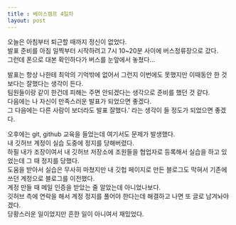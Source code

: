 ```yaml
---
title : 베이스캠프 4일차
layout: post
---
```


<p>
오늘은 아침부터 퇴근할 때까지 정신이 없었다.<br>
발표 준비를 아침 일찍부터 시작하려고 7시 10~20분 사이에 버스정류장으로 갔다. <br>
그런데 폰으로 대본 확인하다가 버스를 눈앞에서 놓쳤다...<br>
</p>

<p>
발표는 항상 나한테 최악의 기억밖에 없어서 그런지 이번에도 못했지만 이때동안 한 것보다는 잘했다는 생각이 든다.<br>
팀원들이랑 같이 한건데 피해는 주면 안되겠다는 생각으로 준비를 했던 것 같다.<br>
다음에는 나 자신이 만족스러운 발표가 되었으면 좋겠다.<br>
그 다음에는 다른 사람이 보더라도 발표 잘했다.' 라는 생각이 들 정도가 되었으면 좋겠다.<br>
</p>

<p>
오후에는 git, github 교육을 들었는데 여기서도 문제가 발생했다.<br>
내 깃허브 계정이 실습 도중에 정지를 당해버렸다.<br>
하필 내가 조장이여서 내 깃허브 저장소에 조원들을 협업자로 등록해서 실습을 하고 있었는데 그 때 정지를 당했다.<br>
도움을 받아서 실습은 무사히 마쳤지만 내 깃헙 페이지로 만든 블로그도 막혀서 기존에 쓰던 계정으로 블로그를 이전했다.<br>
계정 만들 때 메일 인증을 받았는 줄 알았는데 아니었나보다.<br>
깃허브 측에 연락을 해서 계정 정지를 풀어야 한다는데 해결하고 나면 또 글로 남겨놔야겠다.<br>
당황스러운 일이었지만 흔한 일이 아니여서 재밌었다.<br>
</p>
